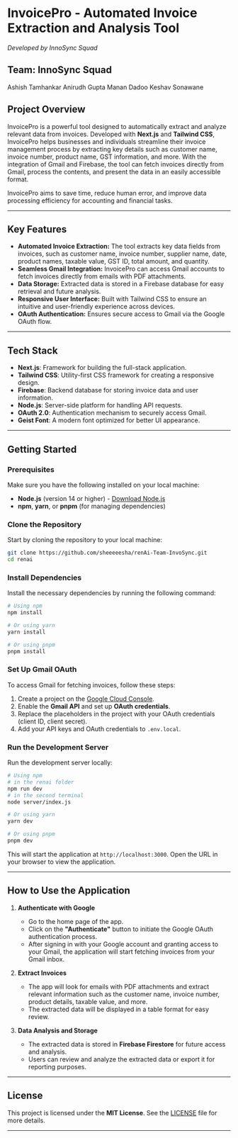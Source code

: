 
# **InvoicePro - Automated Invoice Extraction and Analysis Tool**  
*Developed by InnoSync Squad*
## **Team: InnoSync Squad**
Ashish Tamhankar
Anirudh Gupta
Manan Dadoo
Keshav Sonawane

## **Project Overview**
InvoicePro is a powerful tool designed to automatically extract and analyze relevant data from invoices. Developed with **Next.js** and **Tailwind CSS**, InvoicePro helps businesses and individuals streamline their invoice management process by extracting key details such as customer name, invoice number, product name, GST information, and more. With the integration of Gmail and Firebase, the tool can fetch invoices directly from Gmail, process the contents, and present the data in an easily accessible format.

InvoicePro aims to save time, reduce human error, and improve data processing efficiency for accounting and financial tasks.

---

## **Key Features**
- **Automated Invoice Extraction:** The tool extracts key data fields from invoices, such as customer name, invoice number, supplier name, date, product names, taxable value, GST ID, total amount, and quantity.
- **Seamless Gmail Integration:** InvoicePro can access Gmail accounts to fetch invoices directly from emails with PDF attachments.
- **Data Storage:** Extracted data is stored in a Firebase database for easy retrieval and future analysis.
- **Responsive User Interface:** Built with Tailwind CSS to ensure an intuitive and user-friendly experience across devices.
- **OAuth Authentication:** Ensures secure access to Gmail via the Google OAuth flow.

---

## **Tech Stack**
- **Next.js**: Framework for building the full-stack application.
- **Tailwind CSS**: Utility-first CSS framework for creating a responsive design.
- **Firebase**: Backend database for storing invoice data and user information.
- **Node.js**: Server-side platform for handling API requests.
- **OAuth 2.0**: Authentication mechanism to securely access Gmail.
- **Geist Font**: A modern font optimized for better UI appearance.

---

## **Getting Started**

### **Prerequisites**
Make sure you have the following installed on your local machine:
- **Node.js** (version 14 or higher) - [Download Node.js](https://nodejs.org/)
- **npm**, **yarn**, or **pnpm** (for managing dependencies)

### **Clone the Repository**
Start by cloning the repository to your local machine:

```bash
git clone https://github.com/sheeeeesha/renAi-Team-InvoSync.git
cd renai
```

### **Install Dependencies**
Install the necessary dependencies by running the following command:

```bash
# Using npm
npm install

# Or using yarn
yarn install

# Or using pnpm
pnpm install
```

### **Set Up Gmail OAuth**
To access Gmail for fetching invoices, follow these steps:
1. Create a project on the [Google Cloud Console](https://console.cloud.google.com/).
2. Enable the **Gmail API** and set up **OAuth credentials**.
3. Replace the placeholders in the project with your OAuth credentials (client ID, client secret).
4. Add your API keys and OAuth credentials to `.env.local`.

### **Run the Development Server**
Run the development server locally:

```bash
# Using npm
# in the renai folder
npm run dev
# in the second terminal
node server/index.js

# Or using yarn
yarn dev

# Or using pnpm
pnpm dev
```

This will start the application at `http://localhost:3000`. Open the URL in your browser to view the application.

---

## **How to Use the Application**

1. **Authenticate with Google**
   - Go to the home page of the app.
   - Click on the **"Authenticate"** button to initiate the Google OAuth authentication process.
   - After signing in with your Google account and granting access to your Gmail, the application will start fetching invoices from your Gmail inbox.

2. **Extract Invoices**
   - The app will look for emails with PDF attachments and extract relevant information such as the customer name, invoice number, product details, taxable value, and more.
   - The extracted data will be displayed in a table format for easy review.

3. **Data Analysis and Storage**
   - The extracted data is stored in **Firebase Firestore** for future access and analysis.
   - Users can review and analyze the extracted data or export it for reporting purposes.

---



## **License**
This project is licensed under the **MIT License**. See the [LICENSE](LICENSE) file for more details.

---

